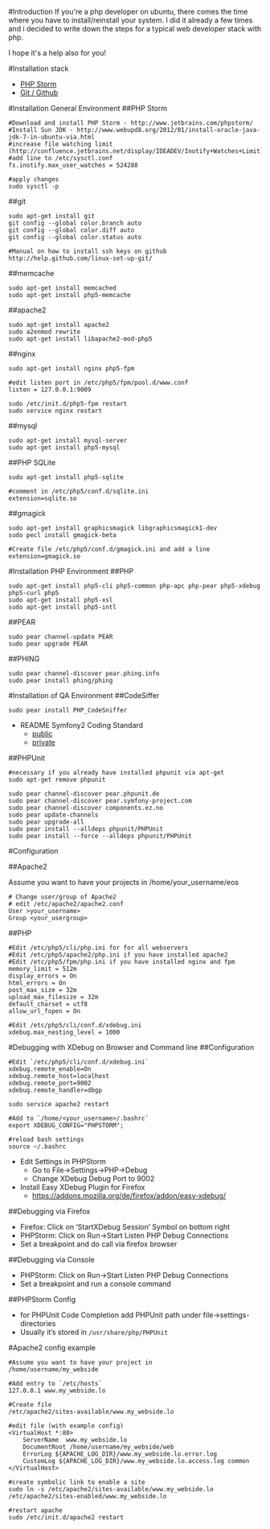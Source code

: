 #Introduction
If you're a php developer on ubuntu, there comes the time where you have to install/reinstall your system.
I did it already a few times and i decided to write down the steps for a typical web developer stack with php.

I hope it's a help also for you!

#Installation stack
* [PHP Storm](#phpstorm)
* [Git / Github](#git)

#Installation General Environment
<a name="phpstorm"></a>
##PHP Storm

```shell
#Download and install PHP Storm - http://www.jetbrains.com/phpstorm/
#Install Sun JDK - http://www.webupd8.org/2012/01/install-oracle-java-jdk-7-in-ubuntu-via.html
#increase file watching limit (http://confluence.jetbrains.net/display/IDEADEV/Inotify+Watches+Limit)
#add line to /etc/sysctl.conf
fs.inotify.max_user_watches = 524288

#apply changes
sudo sysctl -p
```

<a name="git"></a>
##git

```shell
sudo apt-get install git
git config --global color.branch auto
git config --global color.diff auto
git config --global color.status auto

#Manual on how to install ssh keys on github http://help.github.com/linux-set-up-git/
```

##memcache

```shell
sudo apt-get install memcached
sudo apt-get install php5-memcache
```

##apache2

```shell
sudo apt-get install apache2
sudo a2enmod rewrite
sudo apt-get install libapache2-mod-php5
```

##nginx

```shell
sudo apt-get install nginx php5-fpm

#edit listen port in /etc/php5/fpm/pool.d/www.conf
listen = 127.0.0.1:9009

sudo /etc/init.d/php5-fpm restart
sudo service nginx restart
```

##mysql

```shell
sudo apt-get install mysql-server
sudo apt-get install php5-mysql
```

##PHP SQLite

```shell
sudo apt-get install php5-sqlite

#comment in /etc/php5/conf.d/sqlite.ini
extension=sqlite.so
```

##gmagick

```shell
sudo apt-get install graphicsmagick libgraphicsmagick1-dev
sudo pecl install gmagick-beta

#Create file /etc/php5/conf.d/gmagick.ini and add a line 
extension=gmagick.so
```

#Installation PHP Environment
##PHP

```shell
sudo apt-get install php5-cli php5-common php-apc php-pear php5-xdebug php5-curl php5
sudo apt-get install php5-xsl
sudo apt-get install php5-intl
```

##PEAR

```shell
sudo pear channel-update PEAR
sudo pear upgrade PEAR
```

##PHING
```shell
sudo pear channel-discover pear.phing.info
sudo pear install phing/phing
```

#Installation of QA Environment
##CodeSiffer

```shell
sudo pear install PHP_CodeSniffer
```

* README Symfony2 Coding Standard
    * [public](https://github.com/opensky/Symfony2-coding-standard)
    * [private](https://github.com/nzzdev/Symfony2-coding-standard/blob/master/README.md)

##PHPUnit

```shell
#necessary if you already have installed phpunit via apt-get
sudo apt-get remove phpunit

sudo pear channel-discover pear.phpunit.de
sudo pear channel-discover pear.symfony-project.com
sudo pear channel-discover components.ez.no
sudo pear update-channels
sudo pear upgrade-all
sudo pear install --alldeps phpunit/PHPUnit
sudo pear install --force --alldeps phpunit/PHPUnit
``` 

#Configuration

##Apache2

Assume you want to have your projects in /home/your_username/eos

```shell
# Change user/group of Apache2
# edit /etc/apache2/apache2.conf
User >your_username>
Group <your_usergroup>
```

##PHP
```shell
#Edit /etc/php5/cli/php.ini for for all webservers
#Edit /etc/php5/apache2/php.ini if you have installed apache2
#Edit /etc/php5/fpm/php.ini if you have installed nginx and fpm
memory_limit = 512m
display_errors = On
html_errors = On
post_max_size = 32m
upload_max_filesize = 32m
default_charset = utf8
allow_url_fopen = On

#Edit /etc/php5/cli/conf.d/xdebug.ini
xdebug.max_nesting_level = 1000
```

#Debugging with XDebug on Browser and Command line
##Configuration

```shell
#Edit `/etc/php5/cli/conf.d/xdebug.ini`
xdebug.remote_enable=On
xdebug.remote_host=localhost
xdebug.remote_port=9002
xdebug.remote_handler=dbgp

sudo service apache2 restart

#Add to `/home/<your_username>/.bashrc`
export XDEBUG_CONFIG="PHPSTORM";

#reload bash settings
source ~/.bashrc
```
* Edit Settings in PHPStorm
    * Go to File->Settings->PHP->Debug
    * Change XDebug Debug Port to 9002
* Install Easy XDebug Plugin for Firefox
    * https://addons.mozilla.org/de/firefox/addon/easy-xdebug/

##Debugging via Firefox
* Firefox: Click on ‘StartXDebug Session’ Symbol on bottom right
* PHPStorm: Click on Run->Start Listen PHP Debug Connections
* Set a breakpoint and do call via firefox browser

##Debugging via Console
* PHPStorm: Click on Run->Start Listen PHP Debug Connections
* Set a breakpoint and run a console command

##PHPStorm Config
* for PHPUnit Code Completion add PHPUnit path under file->settings-directories
* Usually it’s stored in `/usr/share/php/PHPUnit`

#Apache2 config example

```shell
#Assume you want to have your project in 
/home/username/my_webside

#Add entry to `/etc/hosts`
127.0.0.1 www.my_webside.lo

#Create file 
/etc/apache2/sites-available/www.my_webside.lo

#edit file (with example config)
<VirtualHost *:80>
    ServerName  www.my_webside.lo
    DocumentRoot /home/username/my_webside/web
    ErrorLog ${APACHE_LOG_DIR}/www.my_webside.lo.error.log
    CustomLog ${APACHE_LOG_DIR}/www.my_webside.lo.access.log common
</VirtualHost>

#create symbolic link to enable a site
sudo ln -s /etc/apache2/sites-available/www.my_webside.lo /etc/apache2/sites-enabled/www.my_webside.lo

#restart apache
sudo /etc/init.d/apache2 restart
```